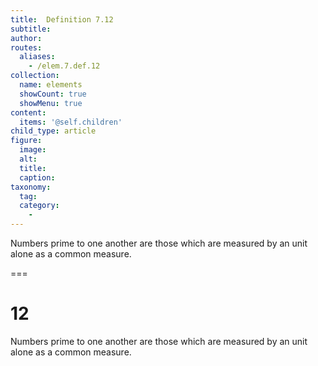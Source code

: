 ```yaml
---
title:  Definition 7.12
subtitle: 
author:
routes:
  aliases:
    - /elem.7.def.12
collection:
  name: elements
  showCount: true
  showMenu: true
content:
  items: '@self.children'
child_type: article
figure:
  image:
  alt:
  title:
  caption:
taxonomy:
  tag:
  category:
    - 
---
```


<p> Numbers <hi rend="bold">prime to one another</hi> are those which are measured by an unit alone as a common measure.</p>

===

<h1>12</h1>
<p> Numbers <span class="bold">prime to one another</span> are those which are measured by an unit alone as a common measure.</p>

